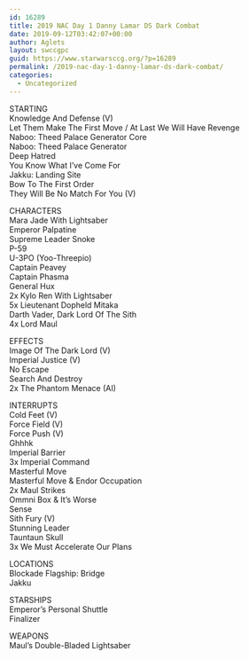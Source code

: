 ```yaml
---
id: 16289
title: 2019 NAC Day 1 Danny Lamar DS Dark Combat
date: 2019-09-12T03:42:07+00:00
author: Aglets
layout: swccgpc
guid: https://www.starwarsccg.org/?p=16289
permalink: /2019-nac-day-1-danny-lamar-ds-dark-combat/
categories:
  - Uncategorized
---
```

STARTING  
Knowledge And Defense (V)  
Let Them Make The First Move / At Last We Will Have Revenge  
Naboo: Theed Palace Generator Core  
Naboo: Theed Palace Generator  
Deep Hatred  
You Know What I&#8217;ve Come For  
Jakku: Landing Site  
Bow To The First Order  
They Will Be No Match For You (V)

CHARACTERS  
Mara Jade With Lightsaber  
Emperor Palpatine  
Supreme Leader Snoke  
P-59  
U-3PO (Yoo-Threepio)  
Captain Peavey  
Captain Phasma  
General Hux  
2x Kylo Ren With Lightsaber  
5x Lieutenant Dopheld Mitaka  
Darth Vader, Dark Lord Of The Sith  
4x Lord Maul

EFFECTS  
Image Of The Dark Lord (V)  
Imperial Justice (V)  
No Escape  
Search And Destroy  
2x The Phantom Menace (AI)

INTERRUPTS  
Cold Feet (V)  
Force Field (V)  
Force Push (V)  
Ghhhk  
Imperial Barrier  
3x Imperial Command  
Masterful Move  
Masterful Move & Endor Occupation  
2x Maul Strikes  
Ommni Box & It&#8217;s Worse  
Sense  
Sith Fury (V)  
Stunning Leader  
Tauntaun Skull  
3x We Must Accelerate Our Plans

LOCATIONS  
Blockade Flagship: Bridge  
Jakku

STARSHIPS  
Emperor&#8217;s Personal Shuttle  
Finalizer

WEAPONS  
Maul&#8217;s Double-Bladed Lightsaber